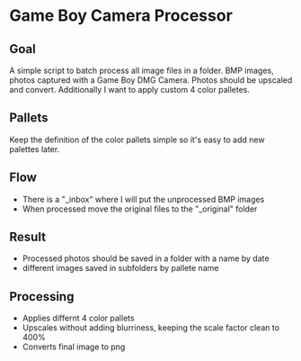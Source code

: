 # Game Boy Camera Processor

## Goal
A simple script to batch process all image files in a folder. BMP images, photos captured with a Game Boy DMG Camera. Photos should be upscaled and convert. Additionally I want to apply custom 4 color palletes.

## Pallets
Keep the definition of the color pallets simple so it's easy to add new palettes later.

## Flow
+ There is a "_inbox" where I will put the unprocessed BMP images
+ When processed move the original files to the "_original" folder

## Result
* Processed photos should be saved in a folder with a name by date
* different images saved in subfolders by pallete name

## Processing
* Applies differnt 4 color pallets
* Upscales without adding blurriness, keeping the scale factor clean to 400%
* Converts final image to png
